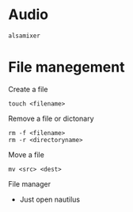 # Audio
```
alsamixer
```

# File manegement
Create a file
```
touch <filename>
```

Remove a file or dictonary
```
rm -f <filename>
rm -r <directoryname>
```

Move a file
```
mv <src> <dest>
```

File manager
 - Just open nautilus
